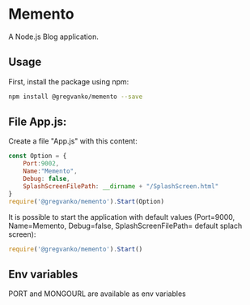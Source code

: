 # Memento
A Node.js Blog application.

## Usage
First, install the package using npm:
```bash
npm install @gregvanko/memento --save
```

## File App.js:
Create a file "App.js" with this content:
```js
const Option = {
    Port:9002,
    Name:"Memento",
    Debug: false,
    SplashScreenFilePath: __dirname + "/SplashScreen.html"
}
require('@gregvanko/memento').Start(Option)
```

It is possible to start the application with default values (Port=9000, Name=Memento, Debug=false, SplashScreenFilePath= default splach screen):
```js
require('@gregvanko/memento').Start()
```

## Env variables
PORT and MONGOURL are available as env variables